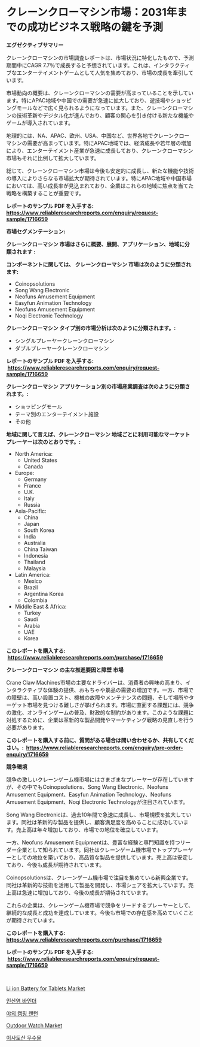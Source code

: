 <p><h1>クレーンクローマシン市場：2031年までの成功ビジネス戦略の鍵を予測</h1></p><p><strong>エグゼクティブサマリー</strong></p>
<p><p>クレーンクローマシンの市場調査レポートは、市場状況に特化したもので、予測期間中にCAGR 7.7％で成長すると予想されています。これは、インタラクティブなエンターテイメントゲームとして人気を集めており、市場の成長を牽引しています。</p><p>市場動向の概要は、クレーンクローマシンの需要が高まっていることを示しています。特にAPAC地域や中国での需要が急速に拡大しており、遊技場やショッピングモールなどで広く見られるようになっています。また、クレーンクローマシンの技術革新やデジタル化が進んでおり、顧客の関心を引き付ける新たな機能やゲームが導入されています。</p><p>地理的には、NA、APAC、欧州、USA、中国など、世界各地でクレーンクローマシンの需要が高まっています。特にAPAC地域では、経済成長や若年層の増加により、エンターテイメント産業が急速に成長しており、クレーンクローマシン市場もそれに比例して拡大しています。</p><p>総じて、クレーンクローマシン市場は今後も安定的に成長し、新たな機能や技術の導入によりさらなる市場拡大が期待されています。特にAPAC地域や中国市場においては、高い成長率が見込まれており、企業はこれらの地域に焦点を当てた戦略を構築することが重要です。</p></p>
<p><strong>レポートのサンプル PDF を入手する: <a href="https://www.reliableresearchreports.com/enquiry/request-sample/1716659">https://www.reliableresearchreports.com/enquiry/request-sample/1716659</a></strong></p>
<p><strong>市場セグメンテーション:</strong></p>
<p><strong> クレーンクローマシン 市場はさらに概要、展開、アプリケーション、地域に分類されます :</strong></p>
<p><strong>コンポーネントに関しては、 クレーンクローマシン 市場は次のように分類されます: &nbsp;</strong></p>
<p><ul><li>Coinopsolutions</li><li>Song Wang Electronic</li><li>Neofuns Amusement Equipment</li><li>Easyfun Animation Technology</li><li>Neofuns Amusement Equipment</li><li>Noqi Electronic Technology</li></ul></p>
<p><strong> クレーンクローマシン タイプ別の市場分析は次のように分類されます。:</strong></p>
<p><ul><li>シングルプレーヤークレーンクローマシン</li><li>ダブルプレーヤークレーンクローマシン</li></ul></p>
<p><strong>レポートのサンプル PDF を入手する: &nbsp;<a href="https://www.reliableresearchreports.com/enquiry/request-sample/1716659">https://www.reliableresearchreports.com/enquiry/request-sample/1716659</a></strong></p>
<p><strong> クレーンクローマシン アプリケーション別の市場産業調査は次のように分類されます。:</strong></p>
<p><ul><li>ショッピングモール</li><li>テーマ別のエンターテイメント施設</li><li>その他</li></ul></p>
<p><strong>地域に関して言えば、クレーンクローマシン 地域ごとに利用可能なマーケットプレーヤーは次のとおりです。:</strong></p>
<p><ul>
    <li>
        North America:
        <ul>
            <li>United States</li>
            <li>Canada</li>
        </ul>
    </li>
    <li>
        Europe:
        <ul>
            <li>Germany</li>
            <li>France</li>
            <li>U.K.</li>
            <li>Italy</li>
            <li>Russia</li>
        </ul>
    </li>
    <li>
        Asia-Pacific:
        <ul>
            <li>China</li>
            <li>Japan</li>
            <li>South Korea</li>
            <li>India</li>
            <li>Australia</li>
            <li>China Taiwan</li>
            <li>Indonesia</li>
            <li>Thailand</li>
            <li>Malaysia</li>
        </ul>
    </li>
    <li>
        Latin America:
        <ul>
            <li>Mexico</li>
            <li>Brazil</li>
            <li>Argentina Korea</li>
            <li>Colombia</li>
        </ul>
    </li>
    <li>
        Middle East & Africa:
        <ul>
            <li>Turkey</li>
            <li>Saudi</li>
            <li>Arabia</li>
            <li>UAE</li>
            <li>Korea</li>
        </ul>
    </li>
    </ul></p>
<p><strong>このレポートを購入する: &nbsp;<a href="https://www.reliableresearchreports.com/purchase/1716659">https://www.reliableresearchreports.com/purchase/1716659</a></strong></p>
<p><strong>クレーンクローマシン の主な推進要因と障壁 市場</strong></p>
<p><p>Crane Claw Machines市場の主要なドライバーは、消費者の興味の高まり、インタラクティブな体験の提供、おもちゃや景品の需要の増加です。一方、市場での障壁は、高い設置コスト、機械の故障やメンテナンスの問題、そして場所やターゲット市場を見つける難しさが挙げられます。市場に直面する課題には、競争の激化、オンラインゲームの普及、財政的な制約があります。このような課題に対処するために、企業は革新的な製品開発やマーケティング戦略の見直しを行う必要があります。</p></p>
<p><strong>このレポートを購入する前に、質問がある場合は問い合わせるか、共有してください。:&nbsp; <a href="https://www.reliableresearchreports.com/enquiry/pre-order-enquiry/1716659">https://www.reliableresearchreports.com/enquiry/pre-order-enquiry/1716659</a></strong></p>
<p><strong>競争環境</strong></p>
<p><p>競争の激しいクレーンゲーム機市場にはさまざまなプレーヤーが存在していますが、その中でもCoinopsolutions、Song Wang Electronic、Neofuns Amusement Equipment、Easyfun Animation Technology、Neofuns Amusement Equipment、Noqi Electronic Technologyが注目されています。</p><p>Song Wang Electronicは、過去10年間で急速に成長し、市場規模を拡大しています。同社は革新的な製品を提供し、顧客満足度を高めることに成功しています。売上高は年々増加しており、市場での地位を確立しています。</p><p>一方、Neofuns Amusement Equipmentは、豊富な経験と専門知識を持つリーダー企業として知られています。同社はクレーンゲーム機市場でトッププレーヤーとしての地位を築いており、高品質な製品を提供しています。売上高は安定しており、今後も成長が期待されています。</p><p>Coinopsolutionsは、クレーンゲーム機市場で注目を集めている新興企業です。同社は革新的な技術を活用して製品を開発し、市場シェアを拡大しています。売上高は急速に増加しており、今後の成長が期待されています。</p><p>これらの企業は、クレーンゲーム機市場で競争をリードするプレーヤーとして、継続的な成長と成功を達成しています。今後も市場での存在感を高めていくことが期待されています。</p></p>
<p><strong>このレポートを購入する: &nbsp; <a href="https://www.reliableresearchreports.com/purchase/1716659">https://www.reliableresearchreports.com/purchase/1716659</a></strong></p>
<p><strong>レポートのサンプル PDF を入手する: &nbsp;<a href="https://www.reliableresearchreports.com/enquiry/request-sample/1716659">https://www.reliableresearchreports.com/enquiry/request-sample/1716659</a></strong><strong></strong></p>
<p>&nbsp;</p>
<p><p><a href="https://issuu.com/reportprime-2/docs/li-ion-battery-for-tablets-market-size-2030.pptx">Li ion Battery for Tablets Market</a></p><p><a href="https://github.com/vsap75a286l/Market-Research-Report-List-1/blob/main/79497902427.md">인산염 바인더</a></p><p><a href="https://medium.com/@kellylyncyh543964/%EC%95%BC%EC%99%B8-%EC%BA%A0%ED%95%91-%EB%9E%9C%ED%84%B4-%EC%8B%9C%EC%9E%A5-%EC%8B%9C%EC%9E%A5-%EC%A0%90%EC%9C%A0%EC%9C%A8-%EC%8B%9C%EC%9E%A5-%EB%8F%99%ED%96%A5-%EB%B0%8F-%EB%AF%B8%EB%9E%98-%EC%84%B1%EC%9E%A5-%ED%83%90%EC%83%89-f9644ea05c1d">야외 캠핑 랜턴</a></p><p><a href="https://github.com/lylyparadise/Market-Research-Report-List-2/blob/main/outdoor-watch-market.md">Outdoor Watch Market</a></p><p><a href="https://medium.com/@cute_priencsss/%EC%9D%B4%EC%82%AC%ED%86%A0%EC%82%B0-%EC%9D%B4%EC%82%B0%ED%99%94%EB%AC%BC-%EC%8B%9C%EC%9E%A5-%EA%B7%9C%EB%AA%A8-%EB%B0%8F-%EC%8B%9C%EC%9E%A5-%EB%8F%99%ED%96%A5-%EC%99%84%EC%A0%84%ED%95%9C-%EC%82%B0%EC%97%85-%EA%B0%9C%EC%9A%94-2024%EB%85%84%EB%B6%80%ED%84%B0-2031%EB%85%84%EA%B9%8C%EC%A7%80-fad75acef16e">이사토산 무수물</a></p></p>
